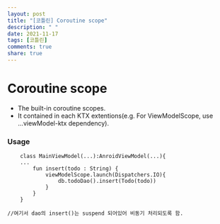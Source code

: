 ```yaml
---
layout: post
title: "[코틀린] Coroutine scope"
description: " "
date: 2021-11-17
tags: [코틀린]
comments: true
share: true
---
```


<h1>Coroutine scope</h1>

+ The built-in coroutine scopes.
+ It contained in each KTX extentions(e.g. For ViewModelScope, use ...viewModel-ktx dependency).

<h3>Usage</h3>

`````ko
    class MainViewModel(...):AnroidViewModel(...){
    ...
    	fun insert(todo : String) {
        	viewModelScope.launch(Dispatchers.IO){
            	db.todoDao().insert(Todo(todo))
        	}
    	}
    }
    
//여기서 dao의 insert()는 suspend 되어있어 비동기 처리되도록 함.
`````